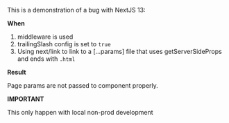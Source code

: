 This is a demonstration of a bug with NextJS 13:

**When**

1. middleware is used
2. trailingSlash config is set to `true`
3. Using next/link to link to a [...params] file that uses getServerSideProps and ends with `.html`

**Result**

Page params are not passed to component properly.


**IMPORTANT**

This only happen with local non-prod development
